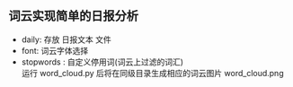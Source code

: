## 词云实现简单的日报分析
* daily: 存放 日报文本 文件<br>
* font: 词云字体选择<br>
* stopwords : 自定义停用词(词云上过滤的词汇)<br>
运行 word_cloud.py 后将在同级目录生成相应的词云图片 word_cloud.png
